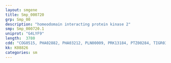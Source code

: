 ```yaml
---
layout: smgene
title: Smp_000720
grp: Smp_00
description: "homeodomain interacting protein kinase 2"
smp: Smp_000720.1
uniprot: "G4LYF9"
length:  3780
cdd: "COG0515, PHA02882, PHA03212, PLN00009, PRK13184, PTZ00284, TIGR03903, cd14211, cl21453, pfam00069, smart00220"
kk: K08826
categories: sm
---
```


